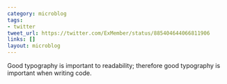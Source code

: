```yaml
---
category: microblog
tags:
- twitter
tweet_url: https://twitter.com/ExMember/status/885404644066811906
links: []
layout: microblog
---
```

Good typography is important to readability; therefore good typography is important when writing code.
